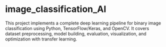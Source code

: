# image_classification_AI
This project implements a complete deep learning pipeline for binary image classification using Python, TensorFlow/Keras, and OpenCV. It covers dataset preprocessing, model building, evaluation, visualization, and optimization with transfer learning.

